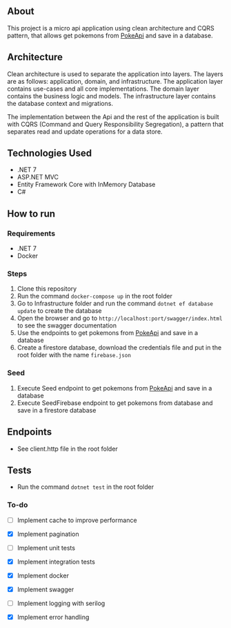 ## About

This project is a micro api application using clean architecture and CQRS pattern, that allows get pokemons from [PokeApi](https://pokeapi.co/) and save in a database.

## Architecture
Clean architecture is used to separate the application into layers. The layers are as follows: application, domain, and infrastructure. The application layer contains use-cases and all core implementations. The domain layer contains the business logic and
models. The infrastructure layer contains the database context and migrations.

The implementation between the Api and the rest of the application is built with CQRS (Command and Query Responsibility Segregation), a pattern that separates read and update operations for a data store.


## Technologies Used
- .NET 7
- ASP.NET MVC
- Entity Framework Core with InMemory Database
- C#


## How to run

### Requirements
- .NET 7
- Docker

### Steps
1. Clone this repository
2. Run the command `docker-compose up` in the root folder
3. Go to Infrastructure folder and run the command `dotnet ef database update` to create the database
4. Open the browser and go to `http://localhost:port/swagger/index.html` to see the swagger documentation
5. Use the endpoints to get pokemons from [PokeApi](https://pokeapi.co/) and save in a database
6. Create a firestore database, download the credentials file and put in the root folder with the name `firebase.json`

### Seed
1. Execute Seed endpoint to get pokemons from [PokeApi](https://pokeapi.co/) and save in a database
2. Execute SeedFirebase endpoint to get pokemons from database and save in a firestore database

## Endpoints
- See client.http file in the root folder

## Tests
- Run the command `dotnet test` in the root folder

### To-do
- [ ] Implement cache to improve performance
- [x] Implement pagination
- [ ] Implement unit tests
- [x] Implement integration tests
- [x] Implement docker
- [x] Implement swagger
- [ ] Implement logging with serilog
- [x] Implement error handling


